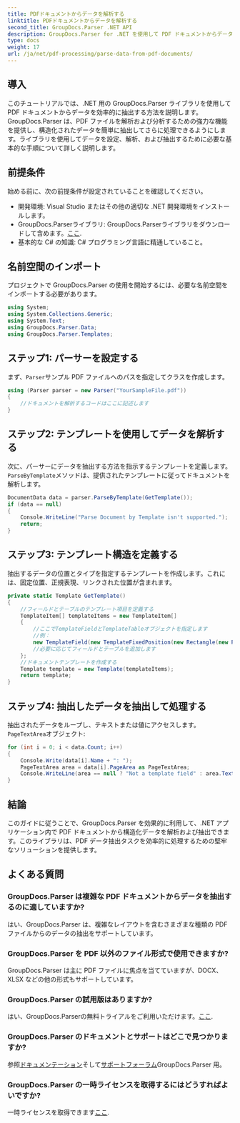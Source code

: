 ```yaml
---
title: PDFドキュメントからデータを解析する
linktitle: PDFドキュメントからデータを解析する
second_title: GroupDocs.Parser .NET API
description: GroupDocs.Parser for .NET を使用して PDF ドキュメントからデータを抽出する方法を学びます。ステップバイステップのガイドに従って、PDF ファイルを効率的に解析および処理します。
type: docs
weight: 17
url: /ja/net/pdf-processing/parse-data-from-pdf-documents/
---
```

## 導入
このチュートリアルでは、.NET 用の GroupDocs.Parser ライブラリを使用して PDF ドキュメントからデータを効率的に抽出する方法を説明します。GroupDocs.Parser は、PDF ファイルを解析および分析するための強力な機能を提供し、構造化されたデータを簡単に抽出してさらに処理できるようにします。ライブラリを使用してデータを設定、解析、および抽出するために必要な基本的な手順について詳しく説明します。
## 前提条件
始める前に、次の前提条件が設定されていることを確認してください。
- 開発環境: Visual Studio またはその他の適切な .NET 開発環境をインストールします。
-  GroupDocs.Parserライブラリ: GroupDocs.Parserライブラリをダウンロードして含めます。[ここ](https://releases.groupdocs.com/parser/net/).
- 基本的な C# の知識: C# プログラミング言語に精通していること。

## 名前空間のインポート
プロジェクトで GroupDocs.Parser の使用を開始するには、必要な名前空間をインポートする必要があります。
```csharp
using System;
using System.Collections.Generic;
using System.Text;
using GroupDocs.Parser.Data;
using GroupDocs.Parser.Templates;
```
## ステップ1: パーサーを設定する
まず、`Parser`サンプル PDF ファイルへのパスを指定してクラスを作成します。
```csharp
using (Parser parser = new Parser("YourSampleFile.pdf"))
{
    //ドキュメントを解析するコードはここに記述します
}
```
## ステップ2: テンプレートを使用してデータを解析する
次に、パーサーにデータを抽出する方法を指示するテンプレートを定義します。`ParseByTemplate`メソッドは、提供されたテンプレートに従ってドキュメントを解析します。
```csharp
DocumentData data = parser.ParseByTemplate(GetTemplate());
if (data == null)
{
    Console.WriteLine("Parse Document by Template isn't supported.");
    return;
}
```
## ステップ3: テンプレート構造を定義する
抽出するデータの位置とタイプを指定するテンプレートを作成します。これには、固定位置、正規表現、リンクされた位置が含まれます。
```csharp
private static Template GetTemplate()
{
    //フィールドとテーブルのテンプレート項目を定義する
    TemplateItem[] templateItems = new TemplateItem[]
    {
        //ここでTemplateFieldとTemplateTableオブジェクトを指定します
        //例：
        new TemplateField(new TemplateFixedPosition(new Rectangle(new Point(35, 135), new Size(100, 10))), "FromCompany"),
        //必要に応じてフィールドとテーブルを追加します
    };
    //ドキュメントテンプレートを作成する
    Template template = new Template(templateItems);
    return template;
}
```
## ステップ4: 抽出したデータを抽出して処理する
抽出されたデータをループし、テキストまたは値にアクセスします。`PageTextArea`オブジェクト:
```csharp
for (int i = 0; i < data.Count; i++)
{
    Console.Write(data[i].Name + ": ");
    PageTextArea area = data[i].PageArea as PageTextArea;
    Console.WriteLine(area == null ? "Not a template field" : area.Text);
}
```

## 結論
このガイドに従うことで、GroupDocs.Parser を効果的に利用して、.NET アプリケーション内で PDF ドキュメントから構造化データを解析および抽出できます。このライブラリは、PDF データ抽出タスクを効率的に処理するための堅牢なソリューションを提供します。
## よくある質問
### GroupDocs.Parser は複雑な PDF ドキュメントからデータを抽出するのに適していますか?
はい、GroupDocs.Parser は、複雑なレイアウトを含むさまざまな種類の PDF ファイルからのデータの抽出をサポートしています。
### GroupDocs.Parser を PDF 以外のファイル形式で使用できますか?
GroupDocs.Parser は主に PDF ファイルに焦点を当てていますが、DOCX、XLSX などの他の形式もサポートしています。
### GroupDocs.Parser の試用版はありますか?
はい、GroupDocs.Parserの無料トライアルをご利用いただけます。[ここ](https://releases.groupdocs.com/).
### GroupDocs.Parser のドキュメントとサポートはどこで見つかりますか?
参照[ドキュメンテーション](https://reference.groupdocs.com/parser/net/)そして[サポートフォーラム](https://forum.groupdocs.com/c/parser/17)GroupDocs.Parser 用。
### GroupDocs.Parser の一時ライセンスを取得するにはどうすればよいですか?
一時ライセンスを取得できます[ここ](https://purchase.groupdocs.com/temporary-license/).